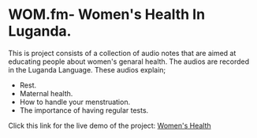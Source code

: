 # WOM.fm- Women's Health In Luganda.
This is project consists of a collection of audio notes that are aimed at educating people about women's genaral health. 
The audios are recorded in the Luganda Language. 
These audios explain;
* Rest.
* Maternal health.
* How to handle your menstruation. 
* The importance of having regular tests.

Click this link for the live demo of the project: [Women's Health](https://womfm-women-health.netlify.app/)


